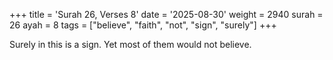 +++
title = 'Surah 26, Verses 8'
date = '2025-08-30'
weight = 2940
surah = 26
ayah = 8
tags = ["believe", "faith", "not", "sign", "surely"]
+++

Surely in this is a sign. Yet most of them would not believe.